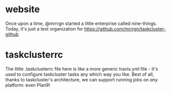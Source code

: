 # website
Once upon a time, @mrrrgn started a little enterprise called nine-things. Today, it's just a test
organization for https://github.com/mrrrgn/taskcluster-github 

# taskclusterrc

The little .taskclusterrc file here is like a more generic travis.yml file - it's used to configure
taskcluster tasks any which way you like. Best of all, thanks to taskcluster's architecture, we can 
support running jobs on *any* platform: even Plan9!

